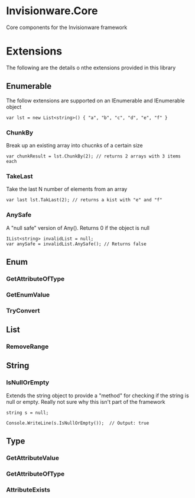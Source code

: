 # Invisionware.Core
Core components for the Invisionware framework

# Extensions
The following are the details o nthe extensions provided in this library

## Enumerable
The follow extensions are supported on an IEnumerable and IEnumerable<T> object

```
var lst = new List<string>() { "a", "b", "c", "d", "e", "f" }
```

### ChunkBy
Break up an existing array into chucnks of a certain size

```
var chunkResult = lst.ChunkBy(2); // returns 2 arrays with 3 items each
```

### TakeLast
Take the last N number of elements from an array

```
var last lst.TakLast(2); // returns a kist with "e" and "f"
```

### AnySafe
A "null safe" version of Any().  Returns 0 if the object is null

```
IList<string> invalidList = null;
var anySafe = invalidList.AnySafe(); // Returns false
```

## Enum

### GetAttributeOfType

### GetEnumValue

### TryConvert

## List

### RemoveRange

## String

### IsNullOrEmpty
Extends the string object to provide a "method" for checking if the string is null or empty.  Really not sure why this isn't part of the framework
```
string s = null;

Console.WriteLine(s.IsNullOrEmpty());  // Output: true
```

## Type

### GetAttributeValue

### GetAttributeOfType

### AttributeExists